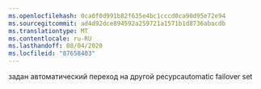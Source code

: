 ```yaml
---
ms.openlocfilehash: 0ca0f0d991b82f635e4bc1cccd0ca90d95e72e94
ms.sourcegitcommit: ad4d92dce894592a259721a1571b1d8736abacdb
ms.translationtype: MT
ms.contentlocale: ru-RU
ms.lasthandoff: 08/04/2020
ms.locfileid: "87658403"
---
```

<span data-ttu-id="682d8-101">задан автоматический переход на другой ресурс</span><span class="sxs-lookup"><span data-stu-id="682d8-101">automatic failover set</span></span>
